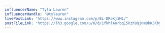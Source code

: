 ```yaml
---
influencerName: "Tyla Lauren"
influencerHandle: "@tylauren"
livePostLink: "https://www.instagram.com/p/Bi-DRoKj1M1/"
postFileLink: "https://lh3.google.com/u/0/d/1fkhlAorbq15Rzh8Qjnm8kKJKhy0NMv2j"
---
```

